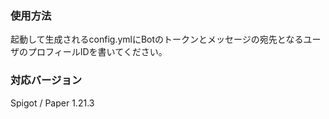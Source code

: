 ### 使用方法
起動して生成されるconfig.ymlにBotのトークンとメッセージの宛先となるユーザのプロフィールIDを書いてください。

### 対応バージョン
Spigot / Paper 1.21.3
